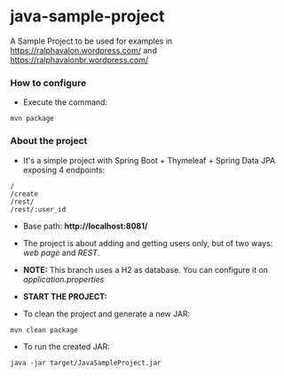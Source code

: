 # java-sample-project
A Sample Project to be used for examples in https://ralphavalon.wordpress.com/ and https://ralphavalonbr.wordpress.com/

### How to configure ###
* Execute the command:
```
mvn package
```

### About the project ###

* It's a simple project with Spring Boot + Thymeleaf + Spring Data JPA exposing 4 endpoints:
```
/
/create
/rest/
/rest/:user_id
```

* Base path: **http://localhost:8081/**

* The project is about adding and getting users only, but of two ways: *web page* and *REST*.

* **NOTE:** This branch uses a H2 as database. You can configure it on *application.properties*

* **START THE PROJECT:**

* To clean the project and generate a new JAR:

```
mvn clean package
```

* To run the created JAR:

```
java -jar target/JavaSampleProject.jar
```